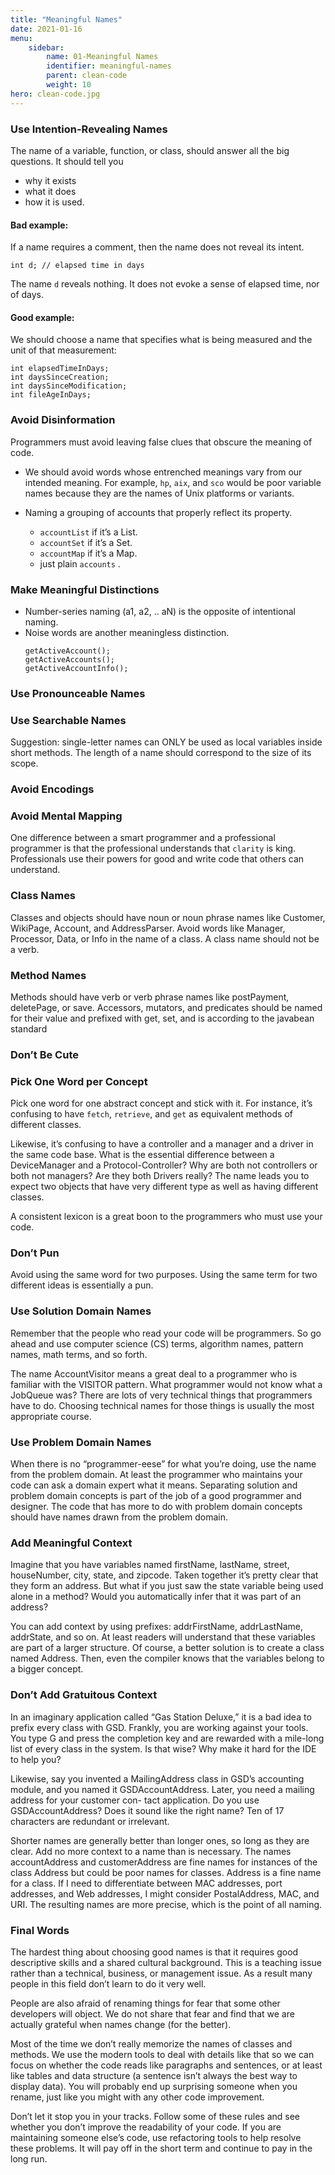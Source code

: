 ```yaml
---
title: "Meaningful Names"
date: 2021-01-16
menu:
    sidebar:
        name: 01-Meaningful Names
        identifier: meaningful-names
        parent: clean-code
        weight: 10
hero: clean-code.jpg
---
```



### Use Intention-Revealing Names
The name of a variable, function, or class, should answer all the big questions. It should tell you 
* why it exists
* what it does 
* how it is used. 

#### Bad example:
If a name requires a comment, then the name does not reveal its intent. 
```
int d; // elapsed time in days
```
The name `d` reveals nothing. It does not evoke a sense of elapsed time, nor of days. 

#### Good example:
We should choose a name that specifies what is being measured and the unit of that measurement:
```
int elapsedTimeInDays; 
int daysSinceCreation; 
int daysSinceModification; 
int fileAgeInDays;
```

### Avoid Disinformation
Programmers must avoid leaving false clues that obscure the meaning of code. 
* We should avoid words whose entrenched meanings vary from our intended meaning. For example, `hp`, `aix`, and `sco` 
  would be poor variable names because they are the names of Unix platforms or variants. 

* Naming a grouping of accounts that properly reflect its property. 
  * `accountList` if it’s a List. 
  * `accountSet` if it’s a Set. 
  * `accountMap` if it’s a Map.
  * just plain `accounts` .


### Make Meaningful Distinctions
* Number-series naming (a1, a2, .. aN) is the opposite of intentional naming.
* Noise words are another meaningless distinction.
    ```
    getActiveAccount(); 
    getActiveAccounts(); 
    getActiveAccountInfo();
    ```

### Use Pronounceable Names

### Use Searchable Names
Suggestion: single-letter names can ONLY be used as local variables inside short methods. 
The length of a name should correspond to the size of its scope.


### Avoid Encodings


### Avoid Mental Mapping
One difference between a smart programmer and a professional programmer is that the professional understands that 
`clarity` is king. Professionals use their powers for good and write code that others can understand.

### Class Names
Classes and objects should have noun or noun phrase names like Customer, WikiPage, Account, and AddressParser. Avoid words 
like Manager, Processor, Data, or Info in the name of a class. A class name should not be a verb.


### Method Names
Methods should have verb or verb phrase names like postPayment, deletePage, or save. Accessors, mutators, and predicates 
should be named for their value and prefixed with get, set, and is according to the javabean standard


### Don’t Be Cute

### Pick One Word per Concept
Pick one word for one abstract concept and stick with it. 
For instance, it’s confusing to have `fetch`, `retrieve`, and `get` as equivalent methods of different classes. 

Likewise, it’s confusing to have a controller and a manager and a driver in the same code base. What is the essential 
difference between a DeviceManager and a Protocol-Controller? Why are both not controllers or both not managers? 
Are they both Drivers really? The name leads you to expect two objects that have very different type as well as having 
different classes.

A consistent lexicon is a great boon to the programmers who must use your code.

### Don’t Pun
Avoid using the same word for two purposes. Using the same term for two different ideas is essentially a pun.

### Use Solution Domain Names
Remember that the people who read your code will be programmers. So go ahead and use computer science (CS) terms, 
algorithm names, pattern names, math terms, and so forth. 

The name AccountVisitor means a great deal to a programmer who is familiar with the VISITOR pattern. 
What programmer would not know what a JobQueue was? There are lots of very technical things that programmers have to do. 
Choosing technical names for those things is usually the most appropriate course.

### Use Problem Domain Names
When there is no “programmer-eese” for what you’re doing, use the name from the problem domain. 
At least the programmer who maintains your code can ask a domain expert what it means.
Separating solution and problem domain concepts is part of the job of a good programmer and designer. 
The code that has more to do with problem domain concepts should have names drawn from the problem domain.


### Add Meaningful Context
Imagine that you have variables named firstName, lastName, street, houseNumber, city, state, and zipcode. 
Taken together it’s pretty clear that they form an address. But what if you just saw the state variable being used alone 
in a method? Would you automatically infer that it was part of an address?

You can add context by using prefixes: addrFirstName, addrLastName, addrState, and so on. At least readers will 
understand that these variables are part of a larger structure. Of course, a better solution is to create a class 
named Address. Then, even the compiler knows that the variables belong to a bigger concept.

### Don’t Add Gratuitous Context
In an imaginary application called “Gas Station Deluxe,” it is a bad idea to prefix every class with GSD. 
Frankly, you are working against your tools. You type G and press the completion key and are rewarded with a mile-long 
list of every class in the system. Is that wise? Why make it hard for the IDE to help you?

Likewise, say you invented a MailingAddress class in GSD’s accounting module, and you named it GSDAccountAddress. 
Later, you need a mailing address for your customer con- tact application. Do you use GSDAccountAddress? Does it sound 
like the right name? Ten of 17 characters are redundant or irrelevant.

Shorter names are generally better than longer ones, so long as they are clear. Add no more context to a name than is necessary.
The names accountAddress and customerAddress are fine names for instances of the class Address but could be poor names 
for classes. Address is a fine name for a class. If I need to differentiate between MAC addresses, port addresses, 
and Web addresses, I might consider PostalAddress, MAC, and URI. The resulting names are more precise, which is the 
point of all naming.

### Final Words
The hardest thing about choosing good names is that it requires good descriptive skills and a shared cultural background. 
This is a teaching issue rather than a technical, business, or management issue. 
As a result many people in this field don’t learn to do it very well.

People are also afraid of renaming things for fear that some other developers will object. 
We do not share that fear and find that we are actually grateful when names change (for the better). 

Most of the time we don’t really memorize the names of classes and methods. We use the modern tools to deal with details 
like that so we can focus on whether the code reads like paragraphs and sentences, or at least like tables and 
data structure (a sentence isn’t always the best way to display data). You will probably end up surprising someone 
when you rename, just like you might with any other code improvement. 

Don’t let it stop you in your tracks. Follow some of these rules and see whether you don’t improve the readability of your code. 
If you are maintaining someone else’s code, use refactoring tools to help resolve these problems. 
It will pay off in the short term and continue to pay in the long run.
